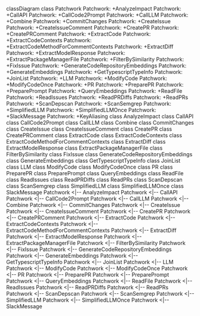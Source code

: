 classDiagram
    class Patchwork
    Patchwork: +AnalyzeImpact
    Patchwork: +CallAPI
    Patchwork: +CallCode2Prompt
    Patchwork: +CallLLM
    Patchwork: +Combine
    Patchwork: +CommitChanges
    Patchwork: +CreateIssue
    Patchwork: +CreateIssueComment
    Patchwork: +CreatePR
    Patchwork: +CreatePRComment
    Patchwork: +ExtractCode
    Patchwork: +ExtractCodeContexts
    Patchwork: +ExtractCodeMethodForCommentContexts
    Patchwork: +ExtractDiff
    Patchwork: +ExtractModelResponse
    Patchwork: +ExtractPackageManagerFile
    Patchwork: +FilterBySimilarity
    Patchwork: +FixIssue
    Patchwork: +GenerateCodeRepositoryEmbeddings
    Patchwork: +GenerateEmbeddings
    Patchwork: +GetTypescriptTypeInfo
    Patchwork: +JoinList
    Patchwork: +LLM
    Patchwork: +ModifyCode
    Patchwork: +ModifyCodeOnce
    Patchwork: +PR
    Patchwork: +PreparePR
    Patchwork: +PreparePrompt
    Patchwork: +QueryEmbeddings
    Patchwork: +ReadFile
    Patchwork: +ReadIssues
    Patchwork: +ReadPRDiffs
    Patchwork: +ReadPRs
    Patchwork: +ScanDepscan
    Patchwork: +ScanSemgrep
    Patchwork: +SimplifiedLLM
    Patchwork: +SimplifiedLLMOnce
    Patchwork: +SlackMessage
    Patchwork: +KeyAliasing
    class AnalyzeImpact
    class CallAPI
    class CallCode2Prompt
    class CallLLM
    class Combine
    class CommitChanges
    class CreateIssue
    class CreateIssueComment
    class CreatePR
    class CreatePRComment
    class ExtractCode
    class ExtractCodeContexts
    class ExtractCodeMethodForCommentContexts
    class ExtractDiff
    class ExtractModelResponse
    class ExtractPackageManagerFile
    class FilterBySimilarity
    class FixIssue
    class GenerateCodeRepositoryEmbeddings
    class GenerateEmbeddings
    class GetTypescriptTypeInfo
    class JoinList
    class LLM
    class ModifyCode
    class ModifyCodeOnce
    class PR
    class PreparePR
    class PreparePrompt
    class QueryEmbeddings
    class ReadFile
    class ReadIssues
    class ReadPRDiffs
    class ReadPRs
    class ScanDepscan
    class ScanSemgrep
    class SimplifiedLLM
    class SimplifiedLLMOnce
    class SlackMessage
    Patchwork <|-- AnalyzeImpact
    Patchwork <|-- CallAPI
    Patchwork <|-- CallCode2Prompt
    Patchwork <|-- CallLLM
    Patchwork <|-- Combine
    Patchwork <|-- CommitChanges
    Patchwork <|-- CreateIssue
    Patchwork <|-- CreateIssueComment
    Patchwork <|-- CreatePR
    Patchwork <|-- CreatePRComment
    Patchwork <|-- ExtractCode
    Patchwork <|-- ExtractCodeContexts
    Patchwork <|-- ExtractCodeMethodForCommentContexts
    Patchwork <|-- ExtractDiff
    Patchwork <|-- ExtractModelResponse
    Patchwork <|-- ExtractPackageManagerFile
    Patchwork <|-- FilterBySimilarity
    Patchwork <|-- FixIssue
    Patchwork <|-- GenerateCodeRepositoryEmbeddings
    Patchwork <|-- GenerateEmbeddings
    Patchwork <|-- GetTypescriptTypeInfo
    Patchwork <|-- JoinList
    Patchwork <|-- LLM
    Patchwork <|-- ModifyCode
    Patchwork <|-- ModifyCodeOnce
    Patchwork <|-- PR
    Patchwork <|-- PreparePR
    Patchwork <|-- PreparePrompt
    Patchwork <|-- QueryEmbeddings
    Patchwork <|-- ReadFile
    Patchwork <|-- ReadIssues
    Patchwork <|-- ReadPRDiffs
    Patchwork <|-- ReadPRs
    Patchwork <|-- ScanDepscan
    Patchwork <|-- ScanSemgrep
    Patchwork <|-- SimplifiedLLM
    Patchwork <|-- SimplifiedLLMOnce
    Patchwork <|-- SlackMessage
